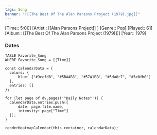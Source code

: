 ```yaml
---
tags: Song  
banner: "![[The Best Of The Alan Parsons Project (1979).jpg]]"
---
```

[Time:: 5:00]
[Artist:: [[Alan Parsons Project]] ]
[Genre:: Pop]
[Played:: 61]
[Album:: [[The Best Of The Alan Parsons Project (1979)]]]
[Year:: 1979]
### Dates
````dataview
TABLE Favorite_Song
WHERE Favorite_Song = [[Time]]
````

  ```dataviewjs
const calendarData = { 
	colors: { 
		blue: ["#9ccfd8", "#5BAAB8", "#57A1BB", "#5da8c7", "#3e8fb0"] 
	}, 
	entries: [] 
}; 

for (let page of dv.pages('"Daily Notes"')) { 
	calendarData.entries.push({ 
		date: page.file.name, 
		intensity: page["Time"]
	}); 
} 

renderHeatmapCalendar(this.container, calendarData);
```
